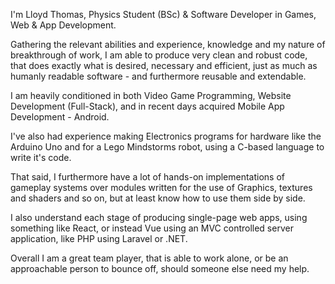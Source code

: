 I'm Lloyd Thomas, Physics Student (BSc) & Software Developer in Games, Web & App Development.

Gathering the relevant abilities and experience, knowledge and my nature of breakthrough of work, I am able to produce very clean and robust code, that does exactly what is desired, necessary and efficient, just as much as humanly readable software - and furthermore reusable and extendable.

I am heavily conditioned in both Video Game Programming, Website Development (Full-Stack), and in recent days acquired Mobile App Development - Android. 

I've also had experience making Electronics programs for hardware like the Arduino Uno and for a Lego Mindstorms robot, using a C-based language to write it's code.

That said, I furthermore have a lot of hands-on implementations of gameplay systems over modules written for the use of Graphics, textures and shaders and so on, but at least know how to use them side by side.

I also understand each stage of producing single-page web apps, using something like React, or instead Vue using an MVC controlled server application, like PHP using Laravel or .NET. 

Overall I am a great team player, that is able to work alone, or be an approachable person to bounce off, should someone else need my help.
